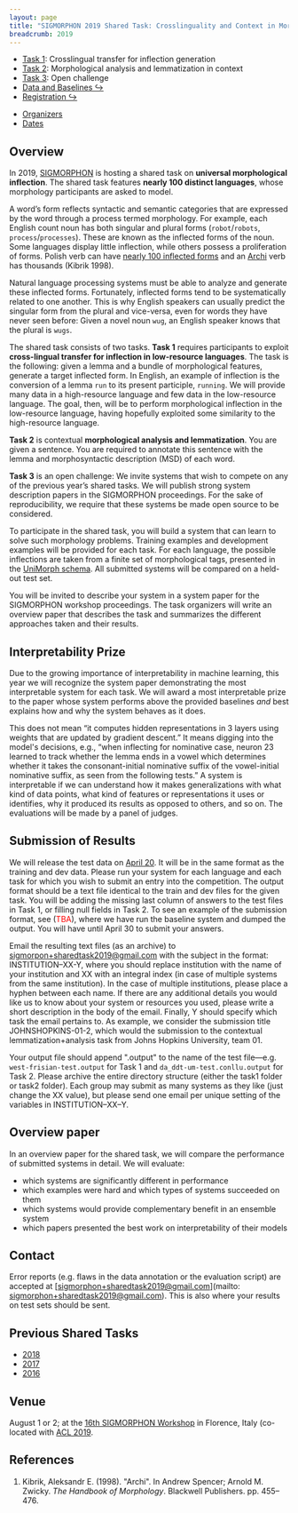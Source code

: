 ```yaml
---
layout: page
title: "SIGMORPHON 2019 Shared Task: Crosslinguality and Context in Morphology"
breadcrumb: 2019
---
```


- [Task 1](task1): Crosslingual transfer for inflection generation
- [Task 2](task2): Morphological analysis and lemmatization in context
- [Task 3](task3): Open challenge
- [Data and Baselines ↪](https://github.com/sigmorphon/2019) 
- [Registration ↪](https://goo.gl/forms/bZrftpa5l6RpAkAG2)
<!-- - [Google Group](https://groups.google.com/forum/#!forum/conll-sigmorphon-2018)-->
- [Organizers](organizers)
- [Dates](dates)


## Overview

In 2019, [SIGMORPHON](https://sigmorphon.github.io/) is hosting a shared task on **universal morphological inflection**.
The shared task features **nearly 100 distinct languages**, whose morphology participants are asked to model.

A word’s form reflects syntactic and semantic categories that are expressed by the word through a process termed morphology.
For example, each English count noun has both singular and plural forms (`robot`/`robots`, `process`/`processes`).
These are known as the inflected forms of the noun.
Some languages display little inflection, while others possess a proliferation of forms.
Polish verb can have [nearly 100 inflected forms](http://www.tastingpoland.com/language/verb/dodac_add_verb.html) and an [Archi](https://en.wikipedia.org/wiki/Archi_language) verb has thousands (Kibrik 1998). 

Natural language processing systems must be able to analyze and generate  these inflected forms.
Fortunately, inflected forms tend to be systematically related to one another.
This is why English speakers can usually predict the singular form from the plural and vice-versa, even for words they have never seen before: 
Given a novel noun `wug`, an English speaker knows that the plural is `wugs`. 

The shared task consists of two tasks.
**Task 1** requires participants to exploit **cross-lingual transfer for inflection in low-resource languages**.
The task is the following: given a lemma and a bundle of morphological features, generate a target inflected form. In English, an example of inflection is the  conversion of a lemma `run` to its present participle, `running`.
We will provide many data in a high-resource language and few data in the low-resource language. The goal, then, will be to perform morphological inflection in the low-resource language, having hopefully exploited some similarity to the high-resource language.


**Task 2** is contextual **morphological analysis and lemmatization**. You are given a sentence. You are required to annotate this sentence with the lemma and morphosyntactic description (MSD) of each word.

**Task 3** is an open challenge: We invite systems that wish to compete on any of the previous year’s shared tasks. We will publish strong system description papers in the SIGMORPHON proceedings. For the sake of reproducibility, we require that these systems be made open source to be considered.

To participate in the shared task, you will build a system that can learn to solve such morphology problems.
Training examples and development examples will be provided for each task.
For each language, the possible inflections are taken from a finite set of morphological tags, presented in the [UniMorph schema](https://unimorph.github.io).
All submitted systems will be compared on a held-out test set.

You will be invited to describe your system in a system paper for the SIGMORPHON workshop proceedings.
The task organizers will write an overview paper that describes the task and summarizes the different approaches taken and their results.

## Interpretability Prize

Due to the growing importance of interpretability in machine learning, this year we will recognize the system paper demonstrating the most interpretable system for each task. We will award a most interpretable prize to the paper whose system performs above the provided baselines *and* best explains how and why the system behaves as it does.

This does not mean “it computes hidden representations in 3 layers using weights that are updated by
gradient descent.” It means digging into the model's decisions, e.g., “when inflecting for nominative case, neuron 23 learned to track whether the lemma ends in a vowel which determines whether it takes the consonant-initial nominative suffix of the vowel-initial nominative suffix, as seen from the following tests.” A system is interpretable if we can understand how it makes generalizations with what kind of data points, what kind of features or representations it uses or identifies, why it produced its results as opposed to others, and so on. The evaluations will be made by a panel of judges.

## Submission of Results

We will release the test data on [April 20](dates). It will be in the same format as the training and dev data. Please run your system for each language and each task for which you wish to submit an entry into the competition. The output format should be a text file identical to the train and dev files for the given task. You will be adding the missing last column of answers to the test files in Task 1, or filling null fields in Task 2. To see an example of the submission format, see (<span style="color: red;">TBA</span>), where we have run the baseline system and dumped the output. You will have until April 30 to submit your answers.

Email the resulting text files (as an archive) to [sigmorpon+sharedtask2019@gmail.com](mailto:sigmorphon+sharedtask2019@gmail.com) with the subject in the format: INSTITUTION–XX-Y, where you should replace institution with the name of your institution and XX with an integral index (in case of multiple systems from the same institution). In the case of multiple institutions, please place a hyphen between each name. If there are any additional details you would like us to know about your system or resources you used, please write a short description in the body of the email. Finally, Y should specify which task the email pertains to. As example, we consider the submission title JOHNSHOPKINS-01-2, which would the submission to the contextual lemmatization+analysis task from Johns Hopkins University, team 01.

Your output file should append ".output" to the name of the test file—e.g. `west-frisian-test.output` for Task 1 and `da_ddt-um-test.conllu.output` for Task 2. Please archive the entire directory structure (either the task1 folder or task2 folder). Each group may submit as many systems as they like (just change the XX value), but please send one email per unique setting of the variables in INSTITUTION–XX–Y.

## Overview paper

In an overview paper for the shared task, we will compare the performance of submitted systems in detail. We will evaluate:

- which systems are significantly different in performance
- which examples were hard and which types of systems succeeded on them
- which systems would provide complementary benefit in an ensemble system
- which papers presented the best work on interpretability of their models

## Contact

Error reports (e.g. flaws in the data annotation or the evaluation script) are accepted at [sigmorphon+sharedtask2019@gmail.com](mailto: sigmorphon+sharedtask2019@gmail.com). This is also where your results on test sets should be sent.

## Previous Shared Tasks

- [2018](../2018)
- [2017](../2017)
- [2016](../2016)

## Venue

August 1 or 2; at the [16th SIGMORPHON Workshop](../../workshops/2019) in Florence, Italy (co-located with [ACL 2019](http://www.acl2019.org/EN/index.xhtml).

## References

1. Kibrik, Aleksandr E. (1998). "Archi". In Andrew Spencer; Arnold M. Zwicky. *The Handbook of Morphology*. Blackwell Publishers. pp. 455–476.
